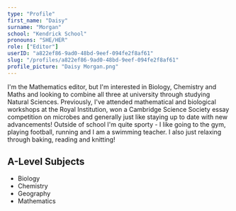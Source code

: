 ```yaml
---
type: "Profile"
first_name: "Daisy"
surname: "Morgan"
school: "Kendrick School"
pronouns: "SHE/HER"
role: ["Editor"]
userID: "a822ef86-9ad0-48bd-9eef-094fe2f8af61"
slug: "/profiles/a822ef86-9ad0-48bd-9eef-094fe2f8af61"
profile_picture: "Daisy Morgan.png"
---
```


I'm the Mathematics editor, but I'm interested in Biology, Chemistry and Maths and looking to combine all three at university through studying Natural Sciences. Previously, I've attended mathematical and biological workshops at the Royal Institution, won a Cambridge Science Society essay competition on microbes and generally just like staying up to date with new advancements! Outside of school I'm quite sporty - I like going to the gym, playing football, running and I am a swimming teacher. I also just relaxing through baking, reading and knitting!

## A-Level Subjects

- Biology
- Chemistry
- Geography
- Mathematics